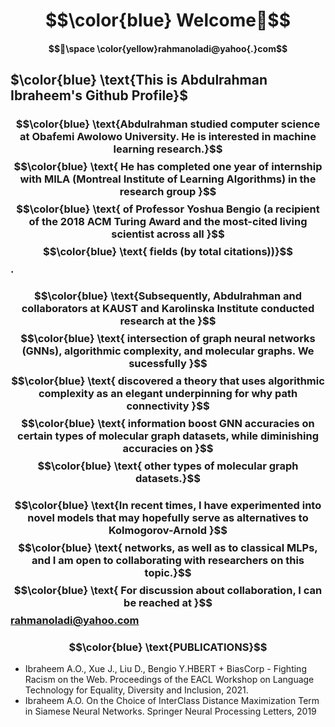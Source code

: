 # $$\color{blue} Welcome👋$$ 
#### $$📧\space \color{yellow}rahmanoladi@yahoo{.}com$$
## $\color{blue} \text{This is Abdulrahman Ibraheem's Github Profile}$  
### $$\color{blue} \text{Abdulrahman   studied  computer science at Obafemi Awolowo  University. He   is   interested   in   machine   learning research.}$$   $$\color{blue} \text{  He   has completed   one  year of   internship   with   MILA (Montreal   Institute   of   Learning   Algorithms) in   the  research group   }$$  $$\color{blue} \text{   of  Professor   Yoshua   Bengio (a   recipient   of   the 2018  ACM   Turing   Award and the most-cited living scientist across all }$$ $$\color{blue} \text{   fields (by total citations))}$$.

### $$\color{blue} \text{Subsequently,   Abdulrahman   and   collaborators   at   KAUST   and   Karolinska   Institute   conducted   research at   the  }$$  $$\color{blue} \text{ intersection   of   graph   neural   networks   (GNNs),   algorithmic   complexity, and    molecular   graphs. We  sucessfully }$$  $$\color{blue} \text{ discovered  a theory that uses algorithmic  complexity as an elegant underpinning for  why path   connectivity   }$$  $$\color{blue} \text{   information   boost GNN   accuracies on   certain  types of molecular graph datasets, while  diminishing   accuracies   on }$$  $$\color{blue} \text{  other   types of molecular graph datasets.}$$

### $$\color{blue} \text{In recent times, I have experimented into novel models that may hopefully serve as alternatives to Kolmogorov-Arnold }$$  $$\color{blue} \text{ networks, as well as to classical MLPs, and I am open to collaborating with researchers on this topic.}$$ $$\color{blue} \text{ For discussion about collaboration, I can be reached at }$$rahmanoladi@yahoo.com

### $$\color{blue} \text{PUBLICATIONS}$$
- Ibraheem A.O., Xue J., Liu D., Bengio Y.HBERT + BiasCorp - Fighting Racism on the Web. Proceedings of the EACL Workshop on Language Technology for Equality,
Diversity and Inclusion, 2021.
- Ibraheem A.O. On the Choice of InterClass Distance Maximization Term in Siamese
Neural Networks. Springer Neural Processing Letters, 2019
  
<!--
**rahmanoladi/rahmanoladi** is a ✨ _special_ ✨ repository because its `README.md` (this file) appears on your GitHub profile.

Here are some ideas to get you started:

- 🔭 I’m currently working on ...
- 🌱 I’m currently learning ...
- 👯 I’m looking to collaborate on ...
- 🤔 I’m looking for help with ...
- 💬 Ask me about ...
- 📫 How to reach me: ...
- 😄 Pronouns: ...
- ⚡ Fun fact: ...
-->

